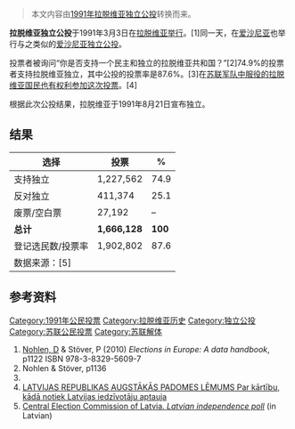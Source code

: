 > 本文内容由[1991年拉脱维亚独立公投](https://zh.wikipedia.org/wiki/1991年拉脱维亚独立公投)转换而来。


**拉脱维亚独立公投**于1991年3月3日在[拉脱维亚举行](https://zh.wikipedia.org/wiki/拉脱维亚 "wikilink")。\[1\]同一天，在[爱沙尼亚](../Page/爱沙尼亚.md "wikilink")也举行与之类似的[爱沙尼亚独立公投](../Page/1991年爱沙尼亚独立公投.md "wikilink")。

投票者被询问“你是否支持一个民主和独立的拉脱维亚共和国？”\[2\]74.9%的投票者支持拉脱维亚独立，其中公投的投票率是87.6%。\[3\]在[苏联军队中服役的拉脱维亚国民也有权利参加这次投票](https://zh.wikipedia.org/wiki/苏联军队 "wikilink")。\[4\]

根据此次公投结果，拉脱维亚于1991年8月21日宣布独立。

## 结果

| 选择         | 投票            | %       |
| ---------- | ------------- | ------- |
| 支持独立       | 1,227,562     | 74.9    |
| 反对独立       | 411,374       | 25.1    |
| 废票/空白票     | 27,192        | –       |
| **总计**     | **1,666,128** | **100** |
| 登记选民数/投票率  | 1,902,802     | 87.6    |
| 数据来源：\[5\] |               |         |

## 参考资料

[Category:1991年公民投票](https://zh.wikipedia.org/wiki/Category:1991年公民投票 "wikilink") [Category:拉脱维亚历史](https://zh.wikipedia.org/wiki/Category:拉脱维亚历史 "wikilink") [Category:独立公投](https://zh.wikipedia.org/wiki/Category:独立公投 "wikilink") [Category:苏联公民投票](https://zh.wikipedia.org/wiki/Category:苏联公民投票 "wikilink") [Category:苏联解体](https://zh.wikipedia.org/wiki/Category:苏联解体 "wikilink")

1.  [Nohlen, D](https://zh.wikipedia.org/wiki/Dieter_Nohlen "wikilink") & Stöver, P (2010) *Elections in Europe: A data handbook*, p1122 ISBN 978-3-8329-5609-7
2.  Nohlen & Stöver, p1136
3.
4.  [LATVIJAS REPUBLIKAS AUGSTĀKĀS PADOMES LĒMUMS Par kārtību, kādā notiek Latvijas iedzīvotāju aptauja](http://www.likumi.lv/doc.php?id=65213)
5.  [Central Election Commission of Latvia. *Latvian independence poll*](http://web.cvk.lv/pub/public/27555.html)  (in Latvian)